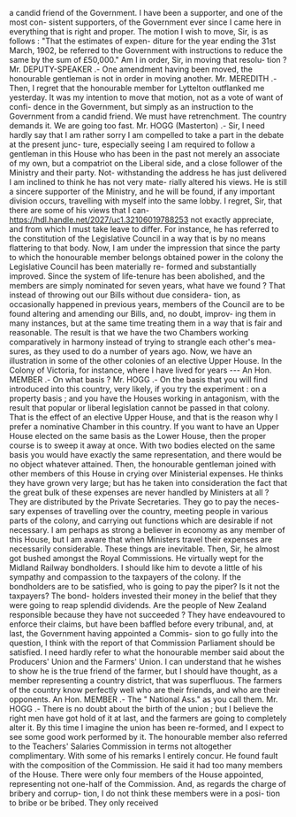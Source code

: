 a candid friend of the Government. I have been a supporter, and one of the most con- sistent supporters, of the Government ever since I came here in everything that is right and proper. The motion I wish to move, Sir, is as follows : "That the estimates of expen- diture for the year ending the 31st March, 1902, be referred to the Government with instructions to reduce the same by the sum of £50,000." Am I in order, Sir, in moving that resolu- tion ? Mr. DEPUTY-SPEAKER .- One amendment having been moved, the honourable gentleman is not in order in moving another. Mr. MEREDITH .- Then, I regret that the honourable member for Lyttelton outflanked me yesterday. It was my intention to move that motion, not as a vote of want of confi- dence in the Government, but simply as an instruction to the Government from a candid friend. We must have retrenchment. The country demands it. We are going too fast. Mr. HOGG (Masterton) .- Sir, I need hardly say that I am rather sorry I am compelled to take a part in the debate at the present junc- ture, especially seeing I am required to follow a gentleman in this House who has been in the past not merely an associate of my own, but a compatriot on the Liberal side, and a close follower of the Ministry and their party. Not- withstanding the address he has just delivered I am inclined to think he has not very mate- rially altered his views. He is still a sincere supporter of the Ministry, and he will be found, if any important division occurs, travelling with myself into the same lobby. I regret, Sir, that there are some of his views that I can- https://hdl.handle.net/2027/uc1.32106019788253 not exactly appreciate, and from which I must take leave to differ. For instance, he has referred to the constitution of the Legislative Council in a way that is by no means flattering to that body. Now, I am under the impression that since the party to which the honourable member belongs obtained power in the colony the Legislative Council has been materially re- formed and substantially improved. Since the system of life-tenure has been abolished, and the members are simply nominated for seven years, what have we found ? That instead of throwing out our Bills without due considera- tion, as occasionally happened in previous years, members of the Council are to be found altering and amending our Bills, and, no doubt, improv- ing them in many instances, but at the same time treating them in a way that is fair and reasonable. The result is that we have the two Chambers working comparatively in harmony instead of trying to strangle each other's mea- sures, as they used to do a number of years ago. Now, we have an illustration in some of the other colonies of an elective Upper House. In the Colony of Victoria, for instance, where I have lived for years --- An Hon. MEMBER .- On what basis ? Mr. HOGG .- On the basis that you will find introduced into this country, very likely, if you try the experiment : on a property basis ; and you have the Houses working in antagonism, with the result that popular or liberal legislation cannot be passed in that colony. That is the effect of an elective Upper House, and that is the reason why I prefer a nominative Chamber in this country. If you want to have an Upper House elected on the same basis as the Lower House, then the proper course is to sweep it away at once. With two bodies elected on the same basis you would have exactly the same representation, and there would be no object whatever attained. Then, the honourable gentleman joined with other members of this House in crying over Ministerial expenses. He thinks they have grown very large; but has he taken into consideration the fact that the great bulk of these expenses are never handled by Ministers at all ? They are distributed by the Private Secretaries. They go to pay the neces- sary expenses of travelling over the country, meeting people in various parts of the colony, and carrying out functions which are desirable if not necessary. I am perhaps as strong a believer in economy as any member of this House, but I am aware that when Ministers travel their expenses are necessarily considerable. These things are inevitable. Then, Sir, he almost got bushed amongst the Royal Commissions. He virtually wept for the Midland Railway bondholders. I should like him to devote a little of his sympathy and compassion to the taxpayers of the colony. If the bondholders are to be satisfied, who is going to pay the piper? Is it not the taxpayers? The bond- holders invested their money in the belief that they were going to reap splendid dividends. Are the people of New Zealand responsible because they have not succeeded ? They have endeavoured to enforce their claims, but have been baffled before every tribunal, and, at last, the Government having appointed a Commis- sion to go fully into the question, I think with the report of that Commission Parliament should be satisfied. I need hardly refer to what the honourable member said about the Producers' Union and the Farmers' Union. I can understand that he wishes to show he is the true friend of the farmer, but I should have thought, as a member representing a country district, that was superfluous. The farmers of the country know perfectly well who are their friends, and who are their opponents. An Hon. MEMBER .- The " National Ass." as you call them. Mr. HOGG .- There is no doubt about the birth of the union ; but I believe the right men have got hold of it at last, and the farmers are going to completely alter it. By this time I imagine the union has been re-formed, and I expect to see some good work performed by it. The honourable member also referred to the Teachers' Salaries Commission in terms not altogether complimentary. With some of his remarks I entirely concur. He found fault with the composition of the Commission. He said it had too many members of the House. There were only four members of the House appointed, representing not one-half of the Commission. And, as regards the charge of bribery and corrup- tion, I do not think these members were in a posi- tion to bribe or be bribed. They only received 